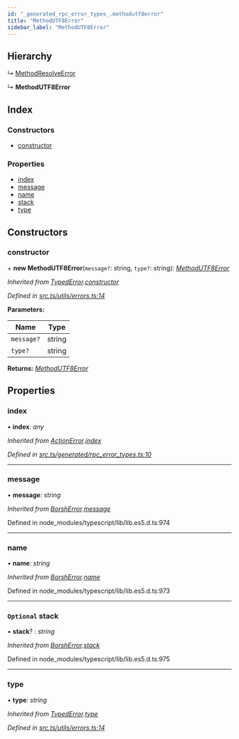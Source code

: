```yaml
---
id: "_generated_rpc_error_types_.methodutf8error"
title: "MethodUTF8Error"
sidebar_label: "MethodUTF8Error"
---
```


## Hierarchy

  ↳ [MethodResolveError](_generated_rpc_error_types_.methodresolveerror.md)

  ↳ **MethodUTF8Error**

## Index

### Constructors

* [constructor](_generated_rpc_error_types_.methodutf8error.md#constructor)

### Properties

* [index](_generated_rpc_error_types_.methodutf8error.md#index)
* [message](_generated_rpc_error_types_.methodutf8error.md#message)
* [name](_generated_rpc_error_types_.methodutf8error.md#name)
* [stack](_generated_rpc_error_types_.methodutf8error.md#optional-stack)
* [type](_generated_rpc_error_types_.methodutf8error.md#type)

## Constructors

###  constructor

\+ **new MethodUTF8Error**(`message?`: string, `type?`: string): *[MethodUTF8Error](_generated_rpc_error_types_.methodutf8error.md)*

*Inherited from [TypedError](_utils_errors_.typederror.md).[constructor](_utils_errors_.typederror.md#constructor)*

*Defined in [src.ts/utils/errors.ts:14](https://github.com/nearprotocol/nearlib/blob/213b318/src.ts/utils/errors.ts#L14)*

**Parameters:**

Name | Type |
------ | ------ |
`message?` | string |
`type?` | string |

**Returns:** *[MethodUTF8Error](_generated_rpc_error_types_.methodutf8error.md)*

## Properties

###  index

• **index**: *any*

*Inherited from [ActionError](_generated_rpc_error_types_.actionerror.md).[index](_generated_rpc_error_types_.actionerror.md#index)*

*Defined in [src.ts/generated/rpc_error_types.ts:10](https://github.com/nearprotocol/nearlib/blob/213b318/src.ts/generated/rpc_error_types.ts#L10)*

___

###  message

• **message**: *string*

*Inherited from [BorshError](_utils_serialize_.borsherror.md).[message](_utils_serialize_.borsherror.md#message)*

Defined in node_modules/typescript/lib/lib.es5.d.ts:974

___

###  name

• **name**: *string*

*Inherited from [BorshError](_utils_serialize_.borsherror.md).[name](_utils_serialize_.borsherror.md#name)*

Defined in node_modules/typescript/lib/lib.es5.d.ts:973

___

### `Optional` stack

• **stack**? : *string*

*Inherited from [BorshError](_utils_serialize_.borsherror.md).[stack](_utils_serialize_.borsherror.md#optional-stack)*

Defined in node_modules/typescript/lib/lib.es5.d.ts:975

___

###  type

• **type**: *string*

*Inherited from [TypedError](_utils_errors_.typederror.md).[type](_utils_errors_.typederror.md#type)*

*Defined in [src.ts/utils/errors.ts:14](https://github.com/nearprotocol/nearlib/blob/213b318/src.ts/utils/errors.ts#L14)*
